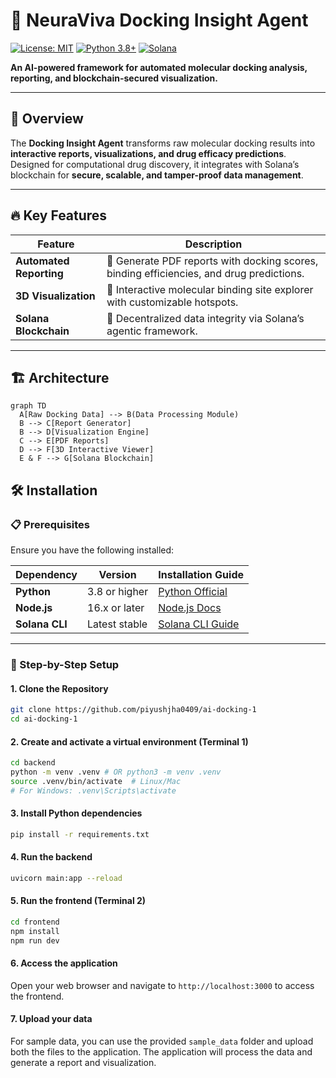 # 🧪 NeuraViva Docking Insight Agent

[![License: MIT](https://img.shields.io/badge/License-MIT-blue.svg)](https://opensource.org/licenses/MIT)
[![Python 3.8+](https://img.shields.io/badge/Python-3.8%2B-green.svg)](https://www.python.org/)
[![Solana](https://img.shields.io/badge/Built%20on-Solana-purple.svg)](https://solana.com/)

**An AI-powered framework for automated molecular docking analysis, reporting, and blockchain-secured visualization.**  

---

## 🌟 Overview
The **Docking Insight Agent** transforms raw molecular docking results into **interactive reports, visualizations, and drug efficacy predictions**. Designed for computational drug discovery, it integrates with Solana’s blockchain for **secure, scalable, and tamper-proof data management**.

---

## 🔥 Key Features
| Feature | Description |
|---------|-------------|
| **Automated Reporting** | 📄 Generate PDF reports with docking scores, binding efficiencies, and drug predictions. |
| **3D Visualization** | 🎨 Interactive molecular binding site explorer with customizable hotspots. |
| **Solana Blockchain** | 🔗 Decentralized data integrity via Solana’s agentic framework. |
---

## 🏗 Architecture
```mermaid
graph TD
  A[Raw Docking Data] --> B(Data Processing Module)
  B --> C[Report Generator]
  B --> D[Visualization Engine]
  C --> E[PDF Reports]
  D --> F[3D Interactive Viewer]
  E & F --> G[Solana Blockchain]

```

## 🛠 Installation

### 📋 Prerequisites
Ensure you have the following installed:

| Dependency      | Version           | Installation Guide                     |
|-----------------|-------------------|----------------------------------------|
| **Python**      | 3.8 or higher     | [Python Official](https://www.python.org/downloads/) |
| **Node.js**     | 16.x or later     | [Node.js Docs](https://nodejs.org/)    |
| **Solana CLI**  | Latest stable     | [Solana CLI Guide](https://docs.solana.com/cli/install-solana-cli-tools) |

---

### 🚀 Step-by-Step Setup

#### 1. **Clone the Repository**
```bash
git clone https://github.com/piyushjha0409/ai-docking-1
cd ai-docking-1
```

#### 2. Create and activate a virtual environment (Terminal 1)
```bash
cd backend
python -m venv .venv # OR python3 -m venv .venv
source .venv/bin/activate  # Linux/Mac
# For Windows: .venv\Scripts\activate
```

#### 3. Install Python dependencies
```bash
pip install -r requirements.txt
```

#### 4. Run the backend
```bash
uvicorn main:app --reload 
```

#### 5. Run the frontend (Terminal 2)
```bash
cd frontend
npm install
npm run dev
```
#### 6. Access the application
Open your web browser and navigate to `http://localhost:3000` to access the frontend. 

#### 7. Upload your data
For sample data, you can use the provided `sample_data` folder and upload both the files to the application. The application will process the data and generate a report and visualization.